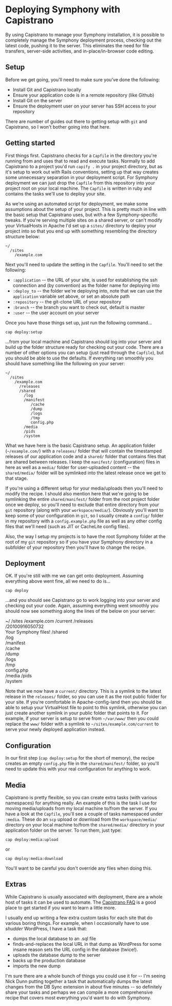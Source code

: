 # Deploying Symphony with Capistrano #

By using Capistrano to manage your Symphony installation, it is possible to completely manage the Symphony deployment process, checking out the latest code, pushing it to the server. This eliminates the need for file transfers, server-side activities, and in-place/in-browser code editing.

## Setup ##

Before we get going, you'll need to make sure you've done the following:

 * Install Git and Capistrano locally
 * Ensure your application code is in a remote repository (like Github)
 * Install Git on the server
 * Ensure the deployment user on your server has SSH access to your repository

There are number of guides out there to getting setup with `git` and Capistrano, so I won't bother going into that here.

## Getting started ##

First things first. Capistrano checks for a `Capfile` in the directory you're running from and uses that to read and execute tasks. Normally to add Capistrano to a project you'd run `capify .` in your project directory, but as it's setup to work out with Rails conventions, setting up that way creates some unnecessary separation in your deployment script. For Symphony deployment we can just drop the `Capfile` from this repository into your project root on your local machine. The `Capfile` is written in ruby and contains the tasks we'll use to deploy your site.

As we're using an automated script for deployment, we make some assumptions about the setup of your project. This is pretty much in line with the basic setup that Capistrano uses, but with a few Symphony-specific tweaks. If you're serving multiple sites on a shared server, or can't modify your VirtualHosts in Apache I'd set up a `sites/` directory to deploy your project into so that you end up with something resembling the directory structure below:

    ~/
      /sites
        /example.com

Next you'll need to update the setting in the `Capfile`. You'll need to set the following:

* `:application` -- the URL of your site, is used for establishing the ssh connection and (by convention) as the folder name for deploying into
* `:deploy_to` -- the folder we're deploying into, note that we can use the `application` variable set above, or set an absolute path
* `:repository` -- the git-clone URL of your repository
* `:branch` -- the branch you want to check out, default is master
* `:user` -- the user account on your server

Once you have those things set up, just run the following command...

    cap deploy:setup
    
...from your local machine and Capistrano should log into your server and build up the folder structure ready for checking out your code. There are a number of other options you can setup (just read through the `Capfile`), but you should be able to use the defaults. If everything ran smoothly you should have something like the following on your server:

    ~/
      /sites
        /example.com
          /releases  
          /shared  
            /log  
            /manifest  
               /cache  
               /dump  
               /logs  
               /tmp  
               config.php  
            /media
            /pids  
            /system

What we have here is the basic Capistrano setup. An application folder (`~/example.com/`) with a `releases/` folder that will contain the timestamped releases of our application code and a `shared/` folder that contains files that are shared between releases. I keep the `manifest/` (configuration) files in here as well as a `media/` folder for user-uploaded content -- the `shared/media/` folder will be symlinked into the latest release once we get to that stage.

If you're using a different setup for your media/uploads then you'll need to modify the recipe. I should also mention here that we're going to be symlinking the entire `shared/manifest/` folder from the root project folder once we deploy, so you'll need to exclude that entire directory from your `git` repository (along with your `workspace/media/`). Obviously you'll want to keep some of your configuration in `git`, so I usually create a `config/` folder in my repository with a `config.example.php` file as well as any other config files that we'll need (such as JIT or CacheLite config files).

Also, the way I setup my projects is to have the root Symphony folder at the root of my `git` repository so if you have your Symphony directory in a subfolder of your repository then you'll have to change the recipe.

## Deployment ##

OK. If you're still with me we can get onto deployment. Assuming everything above went fine, all we need to do is...

    cap deploy

...and you should see Capistrano go to work logging into your server and checking out your code. Again, assuming everything went smoothly you should now see something along the lines of the below on your server:

~/
  /sites
    /example.com
      /current
      /releases  
        /20100916050732  
          Your Symphony files!
      /shared  
        /log  
        /manifest  
           /cache  
           /dump  
           /logs  
           /tmp  
           config.php  
        /media
        /pids  
        /system

Note that we now have a `current/` directory. This is a symlink to the latest release in the `releases/` folder, so you can use it as the root public folder for your site. If you're comfortable in Apache-config-land then you should be able to setup your VirtualHost file to point to this symlink, otherwise you can just create another symlink in your public folder that points to it. For example, if your server is setup to serve from `~/var/www/` then you could replace the `www/` folder with a symlink to `~/sites/example.com/current` to serve your newly deployed application instead.

## Configuration ##

In our first step (`cap deploy:setup` for the short of memory), the recipe creates an empty `config.php` file in the `shared/manifest/` folder, so you'll need to update this with your real configuration for anything to work.

## Media ##

Capistrano is pretty flexible, so you can create extra tasks (with various namespaces) for anything really. An example of this is the task I use for moving media/uploads from my local machine to/from the server. If you have a look at the `Capfile`, you'll see a couple of tasks namespaced under `:media`. These do an `scp` upload or download from the `workspace/media/` directory on your local machine to/from the `shared/media/` directory in your application folder on the server. To run them, just type:

    cap deploy:media:upload

or

    cap deploy:media:download

You'll want to be careful you don't override any files when doing this.

## Extras ##

While Capistrano is usually associated with deployment, there are a whole host of tasks it can be used to automate. The [Capistrano FAQ](http://www.capify.org/index.php/Frequently_Asked_Questions) is a good place to get started if you want to learn a little more.

I usually end up writing a few extra custom tasks for each site that do various boring things. For example, when I occasionally have to use *shudder* WordPress, I have a task that:

* dumps the local database to an .sql file
* finds-and-replaces the local URL in that dump as WordPress for some insane reason sets the URL config in the database (twice!).
* uploads the database dump to the server
* backs up the production database
* imports the new dump

I'm sure there are a whole bunch of things you could use it for -- I'm seeing Nick Dunn putting together a task that automatically dumps the latest changes from the DB Sync extension in about five minutes -- so definitely share your tasks and perhaps we can compile a more comprehensive recipe that covers most everything you'd want to do with Symphony.